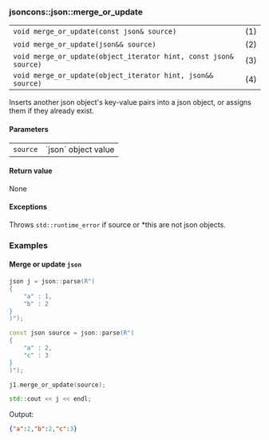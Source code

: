 ### jsoncons::json::merge_or_update

<table>
  <tr>
    <td><code>void merge_or_update(const json& source)</code></td>
    <td>(1)</td> 
  </tr>
  <tr>
    <td><code>void merge_or_update(json&& source)</code></td>
    <td>(2)</td> 
  </tr>
  <tr>
    <td><code>void merge_or_update(object_iterator hint, const json& source)</code></td>
    <td>(3)</td> 
  </tr>
  <tr>
    <td><code>void merge_or_update(object_iterator hint, json&& source)</code></td>
    <td>(4)</td> 
  </tr>
</table>

Inserts another json object's key-value pairs into a json object, or assigns them if they already exist.

#### Parameters

<table>
  <tr>
    <td><code>source</code></td>
    <td>`json` object value</td> 
  </tr>
</table>

#### Return value

None

#### Exceptions

Throws `std::runtime_error` if source or *this are not json objects.

### Examples

#### Merge or update `json`

```c++
json j = json::parse(R"(
{
    "a" : 1,
    "b" : 2
}
)");

const json source = json::parse(R"(
{
    "a" : 2,
    "c" : 3
}
)");

j1.merge_or_update(source);

std::cout << j << endl;
```
Output:

```json
{"a":2,"b":2,"c":3}
```

